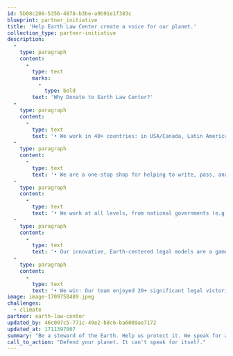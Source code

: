 ```yaml
---
id: 5b08c208-5356-4878-b3be-a9b91e1f383c
blueprint: partner_initiative
title: 'Help Earth Law Center create a voice for our planet.'
collection_type: partner-initiative
description:
  -
    type: paragraph
    content:
      -
        type: text
        marks:
          -
            type: bold
        text: 'Why Donate to Earth Law Center?'
  -
    type: paragraph
    content:
      -
        type: text
        text: '• We work in 40+ countries: in USA/Canada, Latin America, Europe, Africa, and Oceania.'
  -
    type: paragraph
    content:
      -
        type: text
        text: '• We are a one-stop shop for helping to write, pass, and enforce Earth-centered laws.'
  -
    type: paragraph
    content:
      -
        type: text
        text: '• We work at all levels, from national governments (e.g., Panama) to sovereign Indigenous Peoples to local communities.'
  -
    type: paragraph
    content:
      -
        type: text
        text: '• Our innovative, Earth-centered legal models are a game changer for the planet.'
  -
    type: paragraph
    content:
      -
        type: text
        text: '• We win: Our team enjoyed 20+ significant legal victories last year alone.'
image: image-1709758489.jpeg
challenges:
  - climate
partner: earth-law-center
updated_by: 46c097c5-771c-49e2-b8c6-ba6009ae7172
updated_at: 1711397007
summary: "Be a steward of the Earth. Help us protect it. We speak for an environment that can't speak for itself. Your support pays for a dream team of Earth lawyers to defend Nature in the United States and internationally through cutting edge-legal movements, including the Rights of Nature."
call_to_action: "Defend your planet. It can't speak for itself."
---
```

